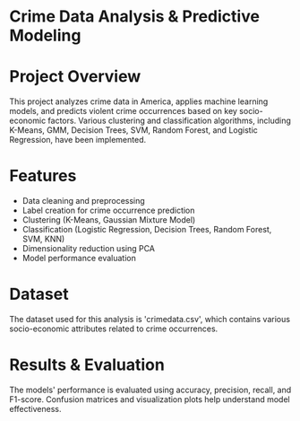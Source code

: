 

# Crime Data Analysis & Predictive Modeling


# Project Overview
 This project analyzes crime data in America, applies machine learning models,
 and predicts violent crime occurrences based on key socio-economic factors.
 Various clustering and classification algorithms, including K-Means, GMM, 
 Decision Trees, SVM, Random Forest, and Logistic Regression, have been implemented.

# Features
- Data cleaning and preprocessing
- Label creation for crime occurrence prediction
- Clustering (K-Means, Gaussian Mixture Model)
- Classification (Logistic Regression, Decision Trees, Random Forest, SVM, KNN)
- Dimensionality reduction using PCA
- Model performance evaluation

# Dataset
The dataset used for this analysis is 'crimedata.csv', which contains various 
socio-economic attributes related to crime occurrences.

# Results & Evaluation
The models' performance is evaluated using accuracy, precision, recall, and F1-score.
Confusion matrices and visualization plots help understand model effectiveness.



